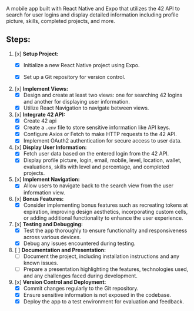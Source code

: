 A mobile app built with React Native and Expo that utilizes the 42 API to search for user logins and display detailed information including profile picture, skills, completed projects, and more.

## Steps:

1. [x] **Setup Project:**
   - [x] Initialize a new React Native project using Expo.
   - [x] Set up a Git repository for version control.


2. [x] **Implement Views:**
   - [x] Design and create at least two views: one for searching 42 logins and another for displaying user information.
   - [x] Utilize React Navigation to navigate between views.

3. [x] **Integrate 42 API:** 
   - [x] Create 42 api
   - [x] Create a `.env` file to store sensitive information like API keys.
   - [x] Configure Axios or Fetch to make HTTP requests to the 42 API.
   - [x] Implement OAuth2 authentication for secure access to user data.

4. [x] **Display User Information:**
   - [x] Fetch user data based on the entered login from the 42 API.
   - [x] Display profile picture, login, email, mobile, level, location, wallet, evaluations, skills with level and percentage, and completed projects.

5. [x] **Implement Navigation:**
   - [x] Allow users to navigate back to the search view from the user information view.

6. [x] **Bonus Features:**
   - [x] Consider implementing bonus features such as recreating tokens at expiration, improving design aesthetics, incorporating custom cells, or adding additional functionality to enhance the user experience.

7. [x] **Testing and Debugging:**
   - [x] Test the app thoroughly to ensure functionality and responsiveness across various devices.
   - [x] Debug any issues encountered during testing.

8. [ ] **Documentation and Presentation:**
   - [ ] Document the project, including installation instructions and any known issues.
   - [ ] Prepare a presentation highlighting the features, technologies used, and any challenges faced during development.

9. [x] **Version Control and Deployment:**
    - [x] Commit changes regularly to the Git repository.
    - [x] Ensure sensitive information is not exposed in the codebase.
    - [x] Deploy the app to a test environment for evaluation and feedback.
